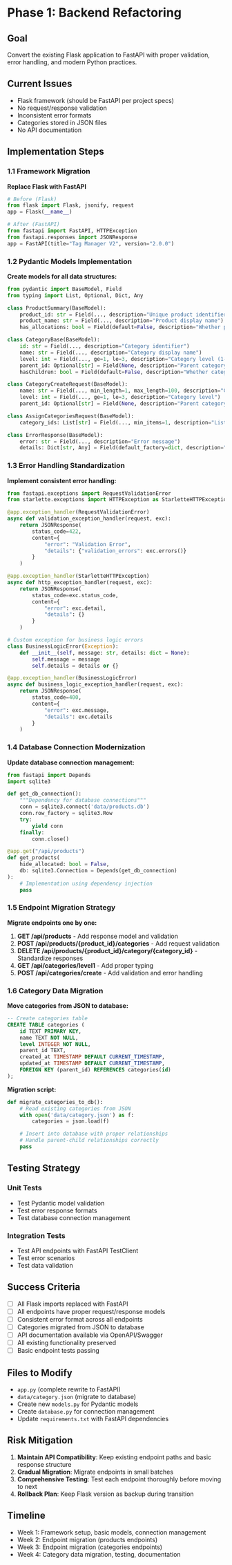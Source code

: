 # Phase 1: Backend Refactoring

## Goal

Convert the existing Flask application to FastAPI with proper validation, error handling, and modern Python practices.

## Current Issues

- Flask framework (should be FastAPI per project specs)
- No request/response validation
- Inconsistent error formats
- Categories stored in JSON files
- No API documentation

## Implementation Steps

### 1.1 Framework Migration

**Replace Flask with FastAPI**

```python
# Before (Flask)
from flask import Flask, jsonify, request
app = Flask(__name__)

# After (FastAPI)
from fastapi import FastAPI, HTTPException
from fastapi.responses import JSONResponse
app = FastAPI(title="Tag Manager V2", version="2.0.0")
```

### 1.2 Pydantic Models Implementation

**Create models for all data structures:**

```python
from pydantic import BaseModel, Field
from typing import List, Optional, Dict, Any

class ProductSummary(BaseModel):
    product_id: str = Field(..., description="Unique product identifier")
    product_name: str = Field(..., description="Product display name")
    has_allocations: bool = Field(default=False, description="Whether product has category assignments")

class CategoryBase(BaseModel):
    id: str = Field(..., description="Category identifier")
    name: str = Field(..., description="Category display name")
    level: int = Field(..., ge=1, le=3, description="Category level (1-3)")
    parent_id: Optional[str] = Field(None, description="Parent category ID")
    hasChildren: bool = Field(default=False, description="Whether category has child categories")

class CategoryCreateRequest(BaseModel):
    name: str = Field(..., min_length=1, max_length=100, description="Category name")
    level: int = Field(..., ge=1, le=3, description="Category level")
    parent_id: Optional[str] = Field(None, description="Parent category ID")

class AssignCategoriesRequest(BaseModel):
    category_ids: List[str] = Field(..., min_items=1, description="List of category IDs to assign")

class ErrorResponse(BaseModel):
    error: str = Field(..., description="Error message")
    details: Dict[str, Any] = Field(default_factory=dict, description="Additional error details")
```

### 1.3 Error Handling Standardization

**Implement consistent error handling:**

```python
from fastapi.exceptions import RequestValidationError
from starlette.exceptions import HTTPException as StarletteHTTPException

@app.exception_handler(RequestValidationError)
async def validation_exception_handler(request, exc):
    return JSONResponse(
        status_code=422,
        content={
            "error": "Validation Error",
            "details": {"validation_errors": exc.errors()}
        }
    )

@app.exception_handler(StarletteHTTPException)
async def http_exception_handler(request, exc):
    return JSONResponse(
        status_code=exc.status_code,
        content={
            "error": exc.detail,
            "details": {}
        }
    )

# Custom exception for business logic errors
class BusinessLogicError(Exception):
    def __init__(self, message: str, details: dict = None):
        self.message = message
        self.details = details or {}

@app.exception_handler(BusinessLogicError)
async def business_logic_exception_handler(request, exc):
    return JSONResponse(
        status_code=400,
        content={
            "error": exc.message,
            "details": exc.details
        }
    )
```

### 1.4 Database Connection Modernization

**Update database connection management:**

```python
from fastapi import Depends
import sqlite3

def get_db_connection():
    """Dependency for database connections"""
    conn = sqlite3.connect('data/products.db')
    conn.row_factory = sqlite3.Row
    try:
        yield conn
    finally:
        conn.close()

@app.get("/api/products")
def get_products(
    hide_allocated: bool = False,
    db: sqlite3.Connection = Depends(get_db_connection)
):
    # Implementation using dependency injection
    pass
```

### 1.5 Endpoint Migration Strategy

**Migrate endpoints one by one:**

1. **GET /api/products** - Add response model and validation
2. **POST /api/products/{product_id}/categories** - Add request validation
3. **DELETE /api/products/{product_id}/category/{category_id}** - Standardize responses
4. **GET /api/categories/level1** - Add proper typing
5. **POST /api/categories/create** - Add validation and error handling

### 1.6 Category Data Migration

**Move categories from JSON to database:**

```sql
-- Create categories table
CREATE TABLE categories (
    id TEXT PRIMARY KEY,
    name TEXT NOT NULL,
    level INTEGER NOT NULL,
    parent_id TEXT,
    created_at TIMESTAMP DEFAULT CURRENT_TIMESTAMP,
    updated_at TIMESTAMP DEFAULT CURRENT_TIMESTAMP,
    FOREIGN KEY (parent_id) REFERENCES categories(id)
);
```

**Migration script:**

```python
def migrate_categories_to_db():
    # Read existing categories from JSON
    with open('data/category.json') as f:
        categories = json.load(f)

    # Insert into database with proper relationships
    # Handle parent-child relationships correctly
    pass
```

## Testing Strategy

### Unit Tests

- Test Pydantic model validation
- Test error response formats
- Test database connection management

### Integration Tests

- Test API endpoints with FastAPI TestClient
- Test error scenarios
- Test data validation

## Success Criteria

- [ ] All Flask imports replaced with FastAPI
- [ ] All endpoints have proper request/response models
- [ ] Consistent error format across all endpoints
- [ ] Categories migrated from JSON to database
- [ ] API documentation available via OpenAPI/Swagger
- [ ] All existing functionality preserved
- [ ] Basic endpoint tests passing

## Files to Modify

- `app.py` (complete rewrite to FastAPI)
- `data/category.json` (migrate to database)
- Create new `models.py` for Pydantic models
- Create `database.py` for connection management
- Update `requirements.txt` with FastAPI dependencies

## Risk Mitigation

1. **Maintain API Compatibility**: Keep existing endpoint paths and basic response structure
2. **Gradual Migration**: Migrate endpoints in small batches
3. **Comprehensive Testing**: Test each endpoint thoroughly before moving to next
4. **Rollback Plan**: Keep Flask version as backup during transition

## Timeline

- Week 1: Framework setup, basic models, connection management
- Week 2: Endpoint migration (products endpoints)
- Week 3: Endpoint migration (categories endpoints)
- Week 4: Category data migration, testing, documentation
